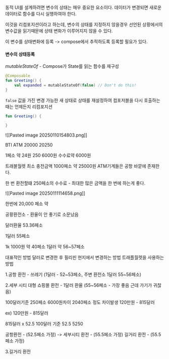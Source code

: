 
동적 UI를 설계하려면 변수의 상태는 매우 중요한 요소이다.
데이터가 변경되면 새로운 데이터로 함수를 다시 실행하여야 한다.

이것을 리컴포지션이라고 하는데, 변수의 상태를 지정하지 않을경우 
선언된 상황에서의 변수값을 읽기때문에 상태 변화가 이루어지지 않을 수 있다.

이 변수를 상태변화에 등록 -> compose에서 추적하도록 등록할 필요가 있다.

#### 변수의 상태등록

*mutableStateOf* - Compose가 State를 읽는 함수를 재구성

```kotlin
@Composable
fun Greeting() {
	val expanded = mutableStateOf(false) // Don't do this!
}
```

`false` 값을 가진 변경 가능한 새 상태로 상태를 재설정하여 컴포저블을 다시 호출하는 때는 언제든지 리컴포지션 


```kotlin
fun Greeting() {
	
}
```


![[Pasted image 20250110154803.png]]

BTI ATM        20000 20250 

1페소 약 24원
250 6000원  수수료약 6000원

트래블월렛 최소 충전금액 1000페소 약 25000원 
ATM기계들은 공항 바깥에 존재한다.

한 번 환전할떄 250페소의 수수료 - 최대한 많은 금액을 한 번에 하는게 좋다.

![[Pasted image 20250111114658.png]]


한번에 20,000 페소 약 

공황환전소 - 환율이 안 좋기로 소문났음

달러환율 53.36페소 

1달러 55페소

1k 1000원 약 40페소
1달러 약 56~57페소 

대표적인 방법
달러로 변경한 후 필리핀 현지에서 변경하는 방법
트래플월렛을 사용하는 방법

1.공항 환전 - 쓰레기 (1달러 - 52~53페소, 주변 환전소 1달러 55~56페소)

2.세부 시티 대형 쇼핑몰 환전 - 1달러 환율 (55~56페소 - 가장 좋음 근데 가기가 귀찮음)

100달러기준 250페소 6000원차이 
2040페소 정도 차이발생
120만원 - 815달러 

ex) 120만원 - 815달러

815달러 x 52.5 
100달러 기준 
52.5 
5250 

공항환전 - (52.5페소 가정) -> 
세부시티 환전 - (55.5페소 가정)
길거리 환전 - (55.5페소 가정)


3.길거리 환전
 